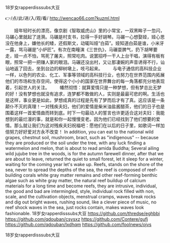 
18岁女rapperdisssubs大豆




👉/点/此/进/入/观/看/ http://wencao66.com?kuzml.html




　　娅年轻时长的漂亮，像京剧《智取威虎山》里的小常宝，一双黑眸子一忽闪，马碾心里就起了涟漪。马碾是村支书，拉得一手好胡琴。马碾一心想娶娅，娅心思没在他身上，嫌他长的矮，还假斯文，动辄叫娅“白茹”。娅知道白茹是谁，小米牙一露，骂马碾是“小炉匠”。有次在南疃演《三世仇》，马碾耍脾气，扔下胡琴要走，娅一点不怕，骂死了屠夫，照常吃肉。说罢招呼一干人上台干唱，演得有板有眼，照常一把一把赚人家的眼泪。马碾还没出村，又让那凄婉的声音诱得不行，讪讪地返了回去，坐到台边的柳树墩上，吱弓起来。
　　与电子通信的高科技企业一样，以色列的农业、化工、军事等领域的高科技行业，也努力在世界范围内拓展他们的市场和生存空间，使得这个小小的国家在世界舞台的每一角落都充分地表现着，引起世人的关注。
　　幡然彻悟：就算爱情只是一种梦想，但有梦总比无梦的好！没有梦想也就没有追求，连梦都不敢做的人，实则是最最可悲的啊。生活也是这样，事业更是如此，梦想成真的过程是先有了梦而后才有了真。这应该是一条颠仆不灭的真理！一对残疾夫妇，他们的爱情是柴米油盐酱醋茶，他们的日子也是围着这样一首爱情曲而转到底。时下一句最动人的誓言也许更适合这对夫妇：我能想到的最烂漫的事，就是和你一起慢慢变老。因为他们已经找到了他们想要的爱情。那么就让我们为这对残疾夫妇祝福吧：愿他们在以后的日子里，如歌词一样加倍努力好好爱对方永不改变！
In addition, you can eat to the national wild grapes, chestnut soil, mushroom, bract, such as "indigenous" -- because they are produced or the soil under the tree, with any luck finding a watermelon and melon, that is about to read amida Buddha;
Several ailing wild jujube tree in the woods, is for the autumn farewell dinner, after that we are about to leave, returned the quiet to small forest, let it sleep for a winter, waiting for the coming year let's wake up.
Reefs, stands on the shore of the sea, never to spread the depths of the sea, the reef is composed of reef-building corals white gray matter remains and other reef-forming benthic algae such as white gray matter, the natural reef buildup of calcium materials for a long time and become reefs, they are intrusive, individual, the good and bad are intermingled, style, individual rock filled with non, scale, and the cultivation objects, menstrual cramps, waves break rocks and dig out bright waves, rushing sound, like a clever piece of music, no reef shock waves in the sea, just rocks contain, makes waves look fashionable.
18岁女rapperdisssubs大豆 https://github.com/thredse/eghbbi
https://github.com/qdouban/csysxz
https://github.com/Contere/gufj
https://github.com/qdouban/lxdhqm
https://github.com/foolnews/ojvs





18岁女rapperdisssubs大豆
